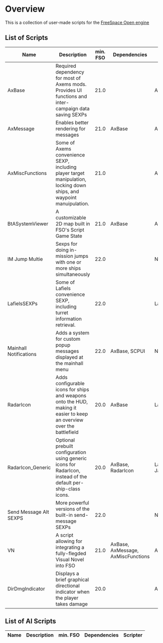 # Overview
This is a collection of user-made scripts for the [FreeSpace Open engine](https://github.com/scp-fs2open/fs2open.github.com)
## List of Scripts
|Name|Description|min. FSO|Dependencies|Scripter|
|---|---|---|---|---|
|AxBase|Required dependency for most of Axems mods. Provides UI functions and inter-campaign data saving SEXPs|21.0||Axem|
|AxMessage|Enables better rendering for messages|21.0|AxBase|Axem|
|AxMiscFunctions|Some of Axems convenience SEXP, including player target manipulation, locking down ships, and waypoint manuipulation.|21.0||Axem|
|BtASystemViewer|A customizable 2D map built in FSO's Script Game State|21.0|AxBase|Axem/MjnMixael|
|IM Jump Multie|Sexps for doing in-mission jumps with one or more ships simultaneously|22.0||Naomimyselfandi|
|LafielsSEXPs|Some of Lafiels convenience SEXP, including turret information retrieval.|22.0||Lafiel|
|Mainhall Notifications|Adds a system for custom popup messages displayed at the mainhall menu|22.0|AxBase, SCPUI|Naomimyselfandi|
|RadarIcon|Adds configurable icons for ships and weapons onto the HUD, making it easier to keep an overview over the battlefield|20.0|AxBase|Lafiel|
|RadarIcon_Generic|Optional prebuilt configuration using generic icons for RadarIcon, instead of the default per-ship-class icons.|20.0|AxBase, RadarIcon|Lafiel, JadedDragoon|
|Send Message Alt SEXPS|More powerful versions of the built-in send-message SEXPs|22.0||Naomimyselfandi|
|VN|A script allowing for integrating a fully-flegded Visual Novel into FSO|21.0|AxBase, AxMessage, AxMiscFunctions|Axem, Lafiel|
|DirDmgIndicator|Displays a brief graphical directional indicator when the player takes damage|20.0||Asteroth|

## List of AI Scripts
|Name|Description|min. FSO|Dependencies|Scripter|
|---|---|---|---|---|

